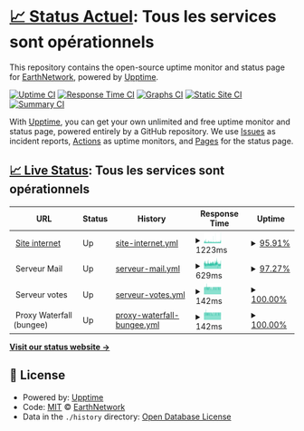 # [📈 Status Actuel](https://status.earthnetwork.fr): <!--live status--> **Tous les services sont opérationnels**

This repository contains the open-source uptime monitor and status page for [EarthNetwork](https://earthnetwork.fr), powered by [Upptime](https://github.com/upptime/upptime).

[![Uptime CI](https://github.com/earthnetwork/status/workflows/Uptime%20CI/badge.svg)](https://github.com/earthnetwork/status/actions?query=workflow%3A%22Uptime+CI%22)
[![Response Time CI](https://github.com/earthnetwork/status/workflows/Response%20Time%20CI/badge.svg)](https://github.com/earthnetwork/status/actions?query=workflow%3A%22Response+Time+CI%22)
[![Graphs CI](https://github.com/earthnetwork/status/workflows/Graphs%20CI/badge.svg)](https://github.com/earthnetwork/status/actions?query=workflow%3A%22Graphs+CI%22)
[![Static Site CI](https://github.com/earthnetwork/status/workflows/Static%20Site%20CI/badge.svg)](https://github.com/earthnetwork/status/actions?query=workflow%3A%22Static+Site+CI%22)
[![Summary CI](https://github.com/earthnetwork/status/workflows/Summary%20CI/badge.svg)](https://github.com/earthnetwork/status/actions?query=workflow%3A%22Summary+CI%22)

With [Upptime](https://upptime.js.org), you can get your own unlimited and free uptime monitor and status page, powered entirely by a GitHub repository. We use [Issues](https://github.com/earthnetwork/status/issues) as incident reports, [Actions](https://github.com/earthnetwork/status/actions) as uptime monitors, and [Pages](https://status.earthnetwork.fr) for the status page.

## [📈 Live Status](https://demo.upptime.js.org): <!--live status--> **Tous les services sont opérationnels**

<!--start: status pages-->
<!-- This summary is generated by Upptime (https://github.com/upptime/upptime) -->
<!-- Do not edit this manually, your changes will be overwritten -->
<!-- prettier-ignore -->
| URL | Status | History | Response Time | Uptime |
| --- | ------ | ------- | ------------- | ------ |
| <img alt="" src="https://favicons.githubusercontent.com/earthnetwork.fr" height="13"> [Site internet](https://earthnetwork.fr) | Up | [site-internet.yml](https://github.com/EarthNetwork/status/commits/HEAD/history/site-internet.yml) | <details><summary><img alt="Response time graph" src="./graphs/site-internet/response-time-week.png" height="20"> 1223ms</summary><br><a href="https://status.earthnetwork.fr/history/site-internet"><img alt="Response time 682" src="https://img.shields.io/endpoint?url=https%3A%2F%2Fraw.githubusercontent.com%2FEarthNetwork%2Fstatus%2FHEAD%2Fapi%2Fsite-internet%2Fresponse-time.json"></a><br><a href="https://status.earthnetwork.fr/history/site-internet"><img alt="24-hour response time 2959" src="https://img.shields.io/endpoint?url=https%3A%2F%2Fraw.githubusercontent.com%2FEarthNetwork%2Fstatus%2FHEAD%2Fapi%2Fsite-internet%2Fresponse-time-day.json"></a><br><a href="https://status.earthnetwork.fr/history/site-internet"><img alt="7-day response time 1223" src="https://img.shields.io/endpoint?url=https%3A%2F%2Fraw.githubusercontent.com%2FEarthNetwork%2Fstatus%2FHEAD%2Fapi%2Fsite-internet%2Fresponse-time-week.json"></a><br><a href="https://status.earthnetwork.fr/history/site-internet"><img alt="30-day response time 683" src="https://img.shields.io/endpoint?url=https%3A%2F%2Fraw.githubusercontent.com%2FEarthNetwork%2Fstatus%2FHEAD%2Fapi%2Fsite-internet%2Fresponse-time-month.json"></a><br><a href="https://status.earthnetwork.fr/history/site-internet"><img alt="1-year response time 682" src="https://img.shields.io/endpoint?url=https%3A%2F%2Fraw.githubusercontent.com%2FEarthNetwork%2Fstatus%2FHEAD%2Fapi%2Fsite-internet%2Fresponse-time-year.json"></a></details> | <details><summary><a href="https://status.earthnetwork.fr/history/site-internet">95.91%</a></summary><a href="https://status.earthnetwork.fr/history/site-internet"><img alt="All-time uptime 68.79%" src="https://img.shields.io/endpoint?url=https%3A%2F%2Fraw.githubusercontent.com%2FEarthNetwork%2Fstatus%2FHEAD%2Fapi%2Fsite-internet%2Fuptime.json"></a><br><a href="https://status.earthnetwork.fr/history/site-internet"><img alt="24-hour uptime 71.39%" src="https://img.shields.io/endpoint?url=https%3A%2F%2Fraw.githubusercontent.com%2FEarthNetwork%2Fstatus%2FHEAD%2Fapi%2Fsite-internet%2Fuptime-day.json"></a><br><a href="https://status.earthnetwork.fr/history/site-internet"><img alt="7-day uptime 95.91%" src="https://img.shields.io/endpoint?url=https%3A%2F%2Fraw.githubusercontent.com%2FEarthNetwork%2Fstatus%2FHEAD%2Fapi%2Fsite-internet%2Fuptime-week.json"></a><br><a href="https://status.earthnetwork.fr/history/site-internet"><img alt="30-day uptime 56.89%" src="https://img.shields.io/endpoint?url=https%3A%2F%2Fraw.githubusercontent.com%2FEarthNetwork%2Fstatus%2FHEAD%2Fapi%2Fsite-internet%2Fuptime-month.json"></a><br><a href="https://status.earthnetwork.fr/history/site-internet"><img alt="1-year uptime 68.79%" src="https://img.shields.io/endpoint?url=https%3A%2F%2Fraw.githubusercontent.com%2FEarthNetwork%2Fstatus%2FHEAD%2Fapi%2Fsite-internet%2Fuptime-year.json"></a></details>
| <img alt="" src="https://favicons.githubusercontent.com/null" height="13"> Serveur Mail | Up | [serveur-mail.yml](https://github.com/EarthNetwork/status/commits/HEAD/history/serveur-mail.yml) | <details><summary><img alt="Response time graph" src="./graphs/serveur-mail/response-time-week.png" height="20"> 629ms</summary><br><a href="https://status.earthnetwork.fr/history/serveur-mail"><img alt="Response time 647" src="https://img.shields.io/endpoint?url=https%3A%2F%2Fraw.githubusercontent.com%2FEarthNetwork%2Fstatus%2FHEAD%2Fapi%2Fserveur-mail%2Fresponse-time.json"></a><br><a href="https://status.earthnetwork.fr/history/serveur-mail"><img alt="24-hour response time 596" src="https://img.shields.io/endpoint?url=https%3A%2F%2Fraw.githubusercontent.com%2FEarthNetwork%2Fstatus%2FHEAD%2Fapi%2Fserveur-mail%2Fresponse-time-day.json"></a><br><a href="https://status.earthnetwork.fr/history/serveur-mail"><img alt="7-day response time 629" src="https://img.shields.io/endpoint?url=https%3A%2F%2Fraw.githubusercontent.com%2FEarthNetwork%2Fstatus%2FHEAD%2Fapi%2Fserveur-mail%2Fresponse-time-week.json"></a><br><a href="https://status.earthnetwork.fr/history/serveur-mail"><img alt="30-day response time 606" src="https://img.shields.io/endpoint?url=https%3A%2F%2Fraw.githubusercontent.com%2FEarthNetwork%2Fstatus%2FHEAD%2Fapi%2Fserveur-mail%2Fresponse-time-month.json"></a><br><a href="https://status.earthnetwork.fr/history/serveur-mail"><img alt="1-year response time 647" src="https://img.shields.io/endpoint?url=https%3A%2F%2Fraw.githubusercontent.com%2FEarthNetwork%2Fstatus%2FHEAD%2Fapi%2Fserveur-mail%2Fresponse-time-year.json"></a></details> | <details><summary><a href="https://status.earthnetwork.fr/history/serveur-mail">97.27%</a></summary><a href="https://status.earthnetwork.fr/history/serveur-mail"><img alt="All-time uptime 85.41%" src="https://img.shields.io/endpoint?url=https%3A%2F%2Fraw.githubusercontent.com%2FEarthNetwork%2Fstatus%2FHEAD%2Fapi%2Fserveur-mail%2Fuptime.json"></a><br><a href="https://status.earthnetwork.fr/history/serveur-mail"><img alt="24-hour uptime 100.00%" src="https://img.shields.io/endpoint?url=https%3A%2F%2Fraw.githubusercontent.com%2FEarthNetwork%2Fstatus%2FHEAD%2Fapi%2Fserveur-mail%2Fuptime-day.json"></a><br><a href="https://status.earthnetwork.fr/history/serveur-mail"><img alt="7-day uptime 97.27%" src="https://img.shields.io/endpoint?url=https%3A%2F%2Fraw.githubusercontent.com%2FEarthNetwork%2Fstatus%2FHEAD%2Fapi%2Fserveur-mail%2Fuptime-week.json"></a><br><a href="https://status.earthnetwork.fr/history/serveur-mail"><img alt="30-day uptime 92.97%" src="https://img.shields.io/endpoint?url=https%3A%2F%2Fraw.githubusercontent.com%2FEarthNetwork%2Fstatus%2FHEAD%2Fapi%2Fserveur-mail%2Fuptime-month.json"></a><br><a href="https://status.earthnetwork.fr/history/serveur-mail"><img alt="1-year uptime 85.41%" src="https://img.shields.io/endpoint?url=https%3A%2F%2Fraw.githubusercontent.com%2FEarthNetwork%2Fstatus%2FHEAD%2Fapi%2Fserveur-mail%2Fuptime-year.json"></a></details>
| <img alt="" src="https://favicons.githubusercontent.com/null" height="13"> Serveur votes | Up | [serveur-votes.yml](https://github.com/EarthNetwork/status/commits/HEAD/history/serveur-votes.yml) | <details><summary><img alt="Response time graph" src="./graphs/serveur-votes/response-time-week.png" height="20"> 142ms</summary><br><a href="https://status.earthnetwork.fr/history/serveur-votes"><img alt="Response time 142" src="https://img.shields.io/endpoint?url=https%3A%2F%2Fraw.githubusercontent.com%2FEarthNetwork%2Fstatus%2FHEAD%2Fapi%2Fserveur-votes%2Fresponse-time.json"></a><br><a href="https://status.earthnetwork.fr/history/serveur-votes"><img alt="24-hour response time 143" src="https://img.shields.io/endpoint?url=https%3A%2F%2Fraw.githubusercontent.com%2FEarthNetwork%2Fstatus%2FHEAD%2Fapi%2Fserveur-votes%2Fresponse-time-day.json"></a><br><a href="https://status.earthnetwork.fr/history/serveur-votes"><img alt="7-day response time 142" src="https://img.shields.io/endpoint?url=https%3A%2F%2Fraw.githubusercontent.com%2FEarthNetwork%2Fstatus%2FHEAD%2Fapi%2Fserveur-votes%2Fresponse-time-week.json"></a><br><a href="https://status.earthnetwork.fr/history/serveur-votes"><img alt="30-day response time 142" src="https://img.shields.io/endpoint?url=https%3A%2F%2Fraw.githubusercontent.com%2FEarthNetwork%2Fstatus%2FHEAD%2Fapi%2Fserveur-votes%2Fresponse-time-month.json"></a><br><a href="https://status.earthnetwork.fr/history/serveur-votes"><img alt="1-year response time 142" src="https://img.shields.io/endpoint?url=https%3A%2F%2Fraw.githubusercontent.com%2FEarthNetwork%2Fstatus%2FHEAD%2Fapi%2Fserveur-votes%2Fresponse-time-year.json"></a></details> | <details><summary><a href="https://status.earthnetwork.fr/history/serveur-votes">100.00%</a></summary><a href="https://status.earthnetwork.fr/history/serveur-votes"><img alt="All-time uptime 100.00%" src="https://img.shields.io/endpoint?url=https%3A%2F%2Fraw.githubusercontent.com%2FEarthNetwork%2Fstatus%2FHEAD%2Fapi%2Fserveur-votes%2Fuptime.json"></a><br><a href="https://status.earthnetwork.fr/history/serveur-votes"><img alt="24-hour uptime 100.00%" src="https://img.shields.io/endpoint?url=https%3A%2F%2Fraw.githubusercontent.com%2FEarthNetwork%2Fstatus%2FHEAD%2Fapi%2Fserveur-votes%2Fuptime-day.json"></a><br><a href="https://status.earthnetwork.fr/history/serveur-votes"><img alt="7-day uptime 100.00%" src="https://img.shields.io/endpoint?url=https%3A%2F%2Fraw.githubusercontent.com%2FEarthNetwork%2Fstatus%2FHEAD%2Fapi%2Fserveur-votes%2Fuptime-week.json"></a><br><a href="https://status.earthnetwork.fr/history/serveur-votes"><img alt="30-day uptime 100.00%" src="https://img.shields.io/endpoint?url=https%3A%2F%2Fraw.githubusercontent.com%2FEarthNetwork%2Fstatus%2FHEAD%2Fapi%2Fserveur-votes%2Fuptime-month.json"></a><br><a href="https://status.earthnetwork.fr/history/serveur-votes"><img alt="1-year uptime 100.00%" src="https://img.shields.io/endpoint?url=https%3A%2F%2Fraw.githubusercontent.com%2FEarthNetwork%2Fstatus%2FHEAD%2Fapi%2Fserveur-votes%2Fuptime-year.json"></a></details>
| <img alt="" src="https://favicons.githubusercontent.com/null" height="13"> Proxy Waterfall (bungee) | Up | [proxy-waterfall-bungee.yml](https://github.com/EarthNetwork/status/commits/HEAD/history/proxy-waterfall-bungee.yml) | <details><summary><img alt="Response time graph" src="./graphs/proxy-waterfall-bungee/response-time-week.png" height="20"> 142ms</summary><br><a href="https://status.earthnetwork.fr/history/proxy-waterfall-bungee"><img alt="Response time 142" src="https://img.shields.io/endpoint?url=https%3A%2F%2Fraw.githubusercontent.com%2FEarthNetwork%2Fstatus%2FHEAD%2Fapi%2Fproxy-waterfall-bungee%2Fresponse-time.json"></a><br><a href="https://status.earthnetwork.fr/history/proxy-waterfall-bungee"><img alt="24-hour response time 140" src="https://img.shields.io/endpoint?url=https%3A%2F%2Fraw.githubusercontent.com%2FEarthNetwork%2Fstatus%2FHEAD%2Fapi%2Fproxy-waterfall-bungee%2Fresponse-time-day.json"></a><br><a href="https://status.earthnetwork.fr/history/proxy-waterfall-bungee"><img alt="7-day response time 142" src="https://img.shields.io/endpoint?url=https%3A%2F%2Fraw.githubusercontent.com%2FEarthNetwork%2Fstatus%2FHEAD%2Fapi%2Fproxy-waterfall-bungee%2Fresponse-time-week.json"></a><br><a href="https://status.earthnetwork.fr/history/proxy-waterfall-bungee"><img alt="30-day response time 142" src="https://img.shields.io/endpoint?url=https%3A%2F%2Fraw.githubusercontent.com%2FEarthNetwork%2Fstatus%2FHEAD%2Fapi%2Fproxy-waterfall-bungee%2Fresponse-time-month.json"></a><br><a href="https://status.earthnetwork.fr/history/proxy-waterfall-bungee"><img alt="1-year response time 142" src="https://img.shields.io/endpoint?url=https%3A%2F%2Fraw.githubusercontent.com%2FEarthNetwork%2Fstatus%2FHEAD%2Fapi%2Fproxy-waterfall-bungee%2Fresponse-time-year.json"></a></details> | <details><summary><a href="https://status.earthnetwork.fr/history/proxy-waterfall-bungee">100.00%</a></summary><a href="https://status.earthnetwork.fr/history/proxy-waterfall-bungee"><img alt="All-time uptime 100.00%" src="https://img.shields.io/endpoint?url=https%3A%2F%2Fraw.githubusercontent.com%2FEarthNetwork%2Fstatus%2FHEAD%2Fapi%2Fproxy-waterfall-bungee%2Fuptime.json"></a><br><a href="https://status.earthnetwork.fr/history/proxy-waterfall-bungee"><img alt="24-hour uptime 100.00%" src="https://img.shields.io/endpoint?url=https%3A%2F%2Fraw.githubusercontent.com%2FEarthNetwork%2Fstatus%2FHEAD%2Fapi%2Fproxy-waterfall-bungee%2Fuptime-day.json"></a><br><a href="https://status.earthnetwork.fr/history/proxy-waterfall-bungee"><img alt="7-day uptime 100.00%" src="https://img.shields.io/endpoint?url=https%3A%2F%2Fraw.githubusercontent.com%2FEarthNetwork%2Fstatus%2FHEAD%2Fapi%2Fproxy-waterfall-bungee%2Fuptime-week.json"></a><br><a href="https://status.earthnetwork.fr/history/proxy-waterfall-bungee"><img alt="30-day uptime 100.00%" src="https://img.shields.io/endpoint?url=https%3A%2F%2Fraw.githubusercontent.com%2FEarthNetwork%2Fstatus%2FHEAD%2Fapi%2Fproxy-waterfall-bungee%2Fuptime-month.json"></a><br><a href="https://status.earthnetwork.fr/history/proxy-waterfall-bungee"><img alt="1-year uptime 100.00%" src="https://img.shields.io/endpoint?url=https%3A%2F%2Fraw.githubusercontent.com%2FEarthNetwork%2Fstatus%2FHEAD%2Fapi%2Fproxy-waterfall-bungee%2Fuptime-year.json"></a></details>

<!--end: status pages-->

[**Visit our status website →**](https://status.earthnetwork.fr)

## 📄 License

- Powered by: [Upptime](https://github.com/upptime/upptime)
- Code: [MIT](./LICENSE) © [EarthNetwork](https://earthnetwork.fr)
- Data in the `./history` directory: [Open Database License](https://opendatacommons.org/licenses/odbl/1-0/)
